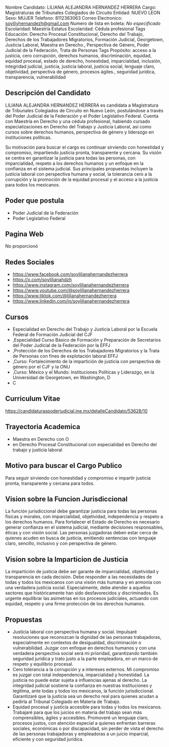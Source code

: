 Nombre Candidato: LILIANA ALEJANDRA HERNANDEZ HERRERA
Cargo: Magistraturas de Tribunales Colegiados de Circuito
Entidad: NUEVO LEON
Sexo: MUJER
Telefono: 8112363063
Correo Electronico: soylilyhernandezh@gmail.com
Numero de lista en boleta: *No especificado*
Escolaridad: Maestría
Estatus Escolaridad: Cédula profesional
Tags Educación: Derecho Procesal Constitucional, Derecho del Trabajo, Derechos de los Trabajadores Migratorios, Formación Judicial, Georgetown, Justicia Laboral, Maestra en Derecho., Perspectiva de Género, Poder Judicial de la Federación, Trata de Personas
Tags Propósito: acceso a la justicia, cero corrupción, derechos humanos, discriminación, equidad, equidad procesal, estado de derecho, honestidad, imparcialidad, inclusión, integridad judicial, justicia, justicia laboral, justicia social, lenguaje claro, objetividad, perspectiva de género, procesos ágiles., seguridad jurídica, transparencia, vulnerabilidad


## Descripción del Candidato 

LILIANA ALEJANDRA HERNANDEZ HERRERA es candidata a Magistratura de Tribunales Colegiados de Circuito en Nuevo León, postulándose a través del Poder Judicial de la Federación y el Poder Legislativo Federal. Cuenta con Maestría en Derecho y una cédula profesional, habiendo cursado especializaciones en Derecho del Trabajo y Justicia Laboral, así como cursos sobre derechos humanos, perspectiva de género y liderazgo en instituciones políticas.

Su motivación para buscar el cargo es continuar sirviendo con honestidad y compromiso, impartiendo justicia pronta, transparente y cercana. Su visión se centra en garantizar la justicia para todas las personas, con imparcialidad, respeto a los derechos humanos y un enfoque en la confianza en el sistema judicial. Sus principales propuestas incluyen la justicia laboral con perspectiva humana y social, la tolerancia cero a la corrupción y la promoción de la equidad procesal y el acceso a la justicia para todos los mexicanos.


## Poder que postula

- Poder Judicial de la Federación
- Poder Legislativo Federal


## Pagina Web

No proporcionó


## Redes Sociales

- https://www.facebook.com/soylilianahernandezherrera
- https://x.com/soylilianahdzh
- https://www.instagram.com/soylilianahernandezherrera
- https://www.youtube.com/@soylilianahernandezherrera
- https://www.tiktok.com/@lilianahernandezherrera
- https://www.linkedin.com/in/soylilianahernandezherrera


## Cursos

- Especialidad en Derecho del Trabajo y Justicia Laboral por la Escuela Federal de Formación Judicial del CJF
- ,Especialidad Curso Básico de Formación y Preparación de Secretarios del Poder Judicial de la Federación por la EFFJ
- ,Protección de los Derechos de los Trabajadores Migratorios y la Trata de Personas con fines de explotación laboral EFFJ
- ,Curso: Fortalecimiento de la impartición de justicia con perspectiva de género por el CJF y la ONU
- ,Curso: México y el Mundo: Instituciones Políticas y Liderazgo, en la Universidad de Georgetown, en Washington, D
- C


## Curriculum Vitae

https://candidaturaspoderjudicial.ine.mx/detalleCandidato/53628/10


## Trayectoria Academica

- Maestra en Derecho con O
- en Derecho Procesal Constitucional con especialidad en Derecho del trabajo y justicia laboral


## Motivo para buscar el Cargo Publico

Para seguir sirviendo con honestidad y compromiso e impartir justicia pronta, transparente y cercana para todos.


## Vision sobre la Funcion Jurisdiccional

La función jurisdiccional debe garantizar justicia para todas las personas físicas y morales, con imparcialidad, objetividad, independencia y respeto a los derechos humanos. Para fortalecer el Estado de Derecho es necesario generar confianza en el sistema judicial, mediante decisiones responsables, éticas y con visión social. Las personas juzgadoras deben estar cerca de quienes acuden en busca de justicia, emitiendo sentencias con lenguaje claro, sencillo, inclusivo y con perspectiva de género.


## Vision sobre la Imparticion de Justicia

La impartición de justicia debe ser garante de imparcialidad, objetividad y transparencia en cada decisión. Debe responder a las necesidades de todas y todos los mexicanos con una visión más humana y en armonía con una verdadera justicia social. Especialmente, debe atender a aquellos sectores que históricamente han sido desfavorecidos y discriminados. Es urgente equilibrar las asimetrías en los procesos judiciales, actuando con equidad, respeto y una firme protección de los derechos humanos.


## Propuestas

- Justicia laboral con perspectiva humana y social. Impulsaré resoluciones que reconozcan la dignidad de las personas trabajadoras, especialmente en contextos de desigualdad, discriminación o vulnerabilidad. Juzgar con enfoque en derechos humanos y con una verdadera perspectiva social será mi prioridad, garantizando también seguridad jurídica y trato justo a la parte empleadora, en un marco de respeto y equilibrio procesal.
- Cero tolerancia a la corrupción y a intereses externos. Mi compromiso es juzgar con total independencia, imparcialidad y honestidad. La justicia no puede estar sujeta a influencias ajenas al derecho. La integridad judicial sostiene la confianza en nuestras instituciones y legitima, ante todas y todos los mexicanos, la función jurisdiccional. Garantizaré que la justicia sea un derecho real para quienes acudan a pedirla al Tribunal Colegiado en Materia de Trabajo.
- Equidad procesal y justicia accesible para todas y todos los mexicanos. Trabajaré para que los juicios en materia del trabajo sean más comprensibles, ágiles y accesibles. Promoveré un lenguaje claro, procesos justos, con atención especial a quienes enfrentan barreras sociales, económicas o por discapacidad, sin perder de vista el derecho de las personas trabajadoras y empleadoras a un juicio imparcial, eficiente y con seguridad jurídica.

